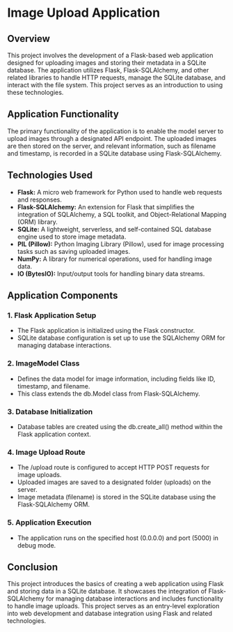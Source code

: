 # Image Upload Application

## Overview

This project involves the development of a Flask-based web application designed for uploading images and storing their metadata in a SQLite database. The application utilizes Flask, Flask-SQLAlchemy, and other related libraries to handle HTTP requests, manage the SQLite database, and interact with the file system. This project serves as an introduction to using these technologies.

## Application Functionality

The primary functionality of the application is to enable the model server to upload images through a designated API endpoint. The uploaded images are then stored on the server, and relevant information, such as filename and timestamp, is recorded in a SQLite database using Flask-SQLAlchemy.

## Technologies Used

- **Flask:** A micro web framework for Python used to handle web requests and responses.
- **Flask-SQLAlchemy:** An extension for Flask that simplifies the integration of SQLAlchemy, a SQL toolkit, and Object-Relational Mapping (ORM) library.
- **SQLite:** A lightweight, serverless, and self-contained SQL database engine used to store image metadata.
- **PIL (Pillow):** Python Imaging Library (Pillow), used for image processing tasks such as saving uploaded images.
- **NumPy:** A library for numerical operations, used for handling image data.
- **IO (BytesIO):** Input/output tools for handling binary data streams.

## Application Components

### 1. Flask Application Setup

- The Flask application is initialized using the Flask constructor.
- SQLite database configuration is set up to use the SQLAlchemy ORM for managing database interactions.

### 2. ImageModel Class

- Defines the data model for image information, including fields like ID, timestamp, and filename.
- This class extends the db.Model class from Flask-SQLAlchemy.

### 3. Database Initialization

- Database tables are created using the db.create_all() method within the Flask application context.

### 4. Image Upload Route

- The /upload route is configured to accept HTTP POST requests for image uploads.
- Uploaded images are saved to a designated folder (uploads) on the server.
- Image metadata (filename) is stored in the SQLite database using the Flask-SQLAlchemy ORM.

### 5. Application Execution

- The application runs on the specified host (0.0.0.0) and port (5000) in debug mode.

## Conclusion

This project introduces the basics of creating a web application using Flask and storing data in a SQLite database. It showcases the integration of Flask-SQLAlchemy for managing database interactions and includes functionality to handle image uploads. This project serves as an entry-level exploration into web development and database integration using Flask and related technologies.
